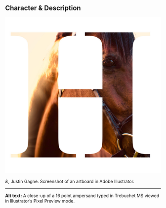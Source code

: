 ## Character & Description

![A close-up of a 16 point ampersand typed in Trebuchet MS viewed in Illustrator’s Pixel Preview mode.](konik.jpg)

*&*, Justin Gagne. Screenshot of an artboard in Adobe Illustrator.

- - -

**Alt text:** A close-up of a 16 point ampersand typed in Trebuchet MS viewed in Illustrator’s Pixel Preview mode.
